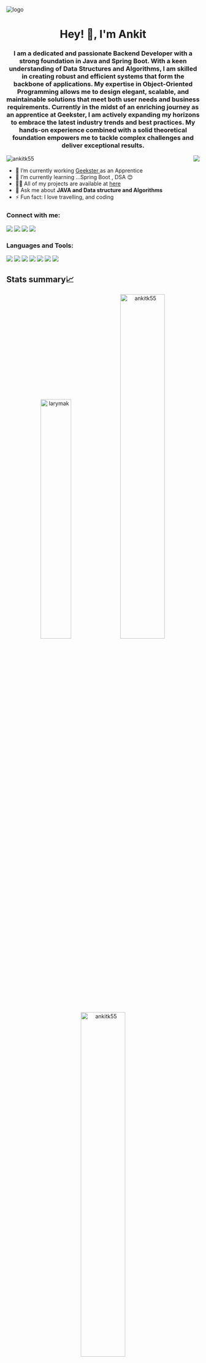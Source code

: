 ![logo](https://images.unsplash.com/photo-1519389950473-47ba0277781c?ixlib=rb-4.0.3&ixid=M3wxMjA3fDB8MHxwaG90by1wYWdlfHx8fGVufDB8fHx8fA%3D%3D&auto=format&fit=crop&w=800&q=70)

<h1 align="center">Hey! 👋, I'm Ankit</h1>
<h3 align="center">
I am a dedicated and passionate Backend Developer with a strong foundation in Java and Spring Boot. With a keen understanding of Data Structures and Algorithms,
I am skilled in creating robust and efficient systems that form the backbone of applications. 
My expertise in Object-Oriented Programming allows me to design elegant, scalable, and maintainable solutions that meet both user needs and business requirements. 
Currently in the midst of an enriching journey as an apprentice at Geekster, I am actively expanding my horizons to embrace the latest industry trends and best practices.
 My hands-on experience combined with a solid theoretical foundation empowers me to tackle complex challenges and deliver exceptional results. </h3>

 <img align="right" src="https://encrypted-tbn0.gstatic.com/images?q=tbn:ANd9GcR5t25mw9ZSdvlG-mVue69-5V8cEsvZowVzhw&usqp=CAU"> 

<p align="left"> <img src="https://komarev.com/ghpvc/?username=ankitk55&label=Profile%20views&color=0e75b6&style=flat" alt="ankitk55" /> </p>


- 🔭 I’m currently working [Geekster ](https://www.geekster.in/) as an Apprentice
- 🌱 I’m currently learning ...Spring Boot , DSA 😊
- 👨‍💻 All of my projects are available at [here](https://github.com/ankitk55?tab=repositories)
- 💬 Ask me about **JAVA and Data structure and Algorithms**
- ⚡ Fun fact: I love travelling, and coding

### Connect with me:

<p align="left">  
<a href="https://linkedin.com/in/itsmeankitkumar" target="blank"><img src="https://img.icons8.com/color/35/000000/linkedin.png"/></a>
<a href="https://www.facebook.com/ankit.aksingh.961?mibextid=ZbWKwL" target="blank"><img src="https://img.icons8.com/?size=35&id=uLWV5A9vXIPu&format=png"/></a>
<a href="https://www.instagram.com/anki_.5/" target="blank"><img src="https://img.icons8.com/fluency/35/000000/instagram-new.png"/></a>
<a href="mailto:anktikumar55@gmail.com" target="blank"><img src="https://img.icons8.com/color/35/000000/gmail.png"/></a>
</p>

### Languages and Tools:

<p>
<img src="https://img.icons8.com/?size=35&id=Pd2x9GWu9ovX&format=png"/>
<img src="https://img.icons8.com/?size=35&id=9nLaR5KFGjN0&format=png"/>
<img src="https://img.icons8.com/?size=35&id=w1Gq29w4RQWL&format=png"/>
<img src="https://img.icons8.com/fluency/35/000000/visual-studio-code-2019.png"/>
<img src="https://img.icons8.com/color/35/000000/git.png"/> 
<img src="https://img.icons8.com/color/35/000000/github.png"/> 
<img src="https://img.icons8.com/cute-clipart/35/000000/canva.png"/>
</p>

## Stats summary📈

<p align="center">
  <img width="40%" src="https://github-readme-stats.vercel.app/api/top-langs?username=ankitk55&show_icons=true&theme=dracula&title_color=ff8000&text_color=ffffff&bg_color=6a6a6a&locale=en&layout=compact&hide_border=true" alt="larymak" /> 

<img width="48%" src="https://github-readme-stats.vercel.app/api?username=ankitk55&show_icons=true&theme=dracula&title_color=ff8000&text_color=ffffff&bg_color=6a6a6a&locale=en&hide_border=true" alt="ankitk55" />
<img width="48%" src="https://github-readme-streak-stats.herokuapp.com/?user=ankitk55&theme=highcontrast&hide_border=true" alt="ankitk55" />
</p>

